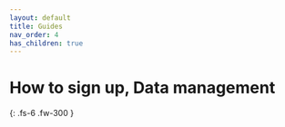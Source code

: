 ```yaml
---
layout: default
title: Guides
nav_order: 4
has_children: true
---
```


# How to sign up, Data management
{: .fs-6 .fw-300 }
